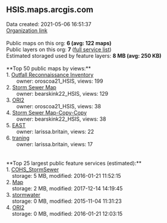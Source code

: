 <h2>HSIS.maps.arcgis.com</h2> Data created: 2021-05-06 16:51:37 <br /><a target='new' href='https://HSIS.maps.arcgis.com'>Organization link</a><br /><br />Public maps on this org: <b>6 (avg: 122 maps)</b><br />Public layers on this org: <b>7 </b>(<a target='new' href='https://services.arcgis.com/YgFwgbm6BmoCpnxg/ArcGIS/rest/services'>full service list</a>)<br />Estimated storaged used by feature layers: <b>8 MB (avg: 250 KB)</b><br /><br />**Top 50 public maps by views:**<br />  1. <a target='new' href='https://www.arcgis.com/home/item.html?id=ee0fb11461394eb0b41bf5574f18177f'>Outfall Reconnaissance Inventory</a> <br />  &nbsp;&nbsp;&nbsp;&nbsp; &nbsp;&nbsp;owner: oroscoa21_HSIS, views: 199<br />  2. <a target='new' href='https://www.arcgis.com/home/item.html?id=405410af9b2e4973a9291036a1bab90b'>Storm Sewer Map</a> <br />  &nbsp;&nbsp;&nbsp;&nbsp; &nbsp;&nbsp;owner: bearskink22_HSIS, views: 129<br />  3. <a target='new' href='https://www.arcgis.com/home/item.html?id=e41df1f7d42047a78e330253d280e7b1'>ORI2</a> <br />  &nbsp;&nbsp;&nbsp;&nbsp; &nbsp;&nbsp;owner: oroscoa21_HSIS, views: 38<br />  4. <a target='new' href='https://www.arcgis.com/home/item.html?id=e3bec18c510e4f0a9b70a907bdb2b494'>Storm Sewer Map-Copy-Copy</a> <br />  &nbsp;&nbsp;&nbsp;&nbsp; &nbsp;&nbsp;owner: bearskink22_HSIS, views: 38<br />  5. <a target='new' href='https://www.arcgis.com/home/item.html?id=791813028f2e48639ff32be1da625093'>EAST</a> <br />  &nbsp;&nbsp;&nbsp;&nbsp; &nbsp;&nbsp;owner: larissa.britain, views: 22<br />  6. <a target='new' href='https://www.arcgis.com/home/item.html?id=5d334bbf524644d6964cc186a071e189'>traning</a> <br />  &nbsp;&nbsp;&nbsp;&nbsp; &nbsp;&nbsp;owner: larissa.britain, views: 17<br /><br /><br />**Top 25 largest public feature services (estimated):**<br /> 1. <a target='new' href='https://www.arcgis.com/home/item.html?id=51c13a551cae47b1af8bc0b699dae44c'>COHS_StormSewer</a><br /> &nbsp;&nbsp;&nbsp;&nbsp;storage: 5 MB, modified: 2016-01-21 11:52:15<br /> 2. <a target='new' href='https://www.arcgis.com/home/item.html?id=783924ce2b944477b4c103779f160b6e'>Map</a><br /> &nbsp;&nbsp;&nbsp;&nbsp;storage: 2 MB, modified: 2017-12-14 14:19:45<br /> 3. <a target='new' href='https://www.arcgis.com/home/item.html?id=f00c41baadb2443d97b73cbc1b1807a0'>stormwater</a><br /> &nbsp;&nbsp;&nbsp;&nbsp;storage: 0 MB, modified: 2015-11-04 11:31:23<br /> 4. <a target='new' href='https://www.arcgis.com/home/item.html?id=abd5a459c67b406dad54456f1aa7b0c6'>ORI2</a><br /> &nbsp;&nbsp;&nbsp;&nbsp;storage: 0 MB, modified: 2016-01-21 12:03:15<br />